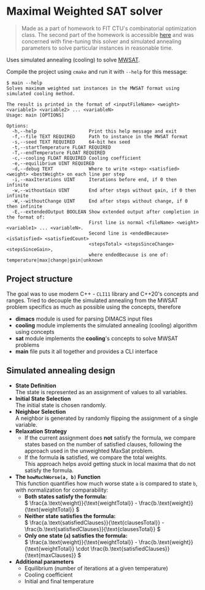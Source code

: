 # Maximal Weighted SAT solver

> Made as a part of homework to FIT CTU's combinatorial optimization class.
> The second part of the homework is accessible [here](https://github.com/Finishxx/mwsat-solver-fine-tuning) and was concerned with
> fine-tuning this solver and simulated annealing parameters to solve particular
> instances in reasonable time.

Uses simulated annealing (cooling) to solve [MWSAT]((https://en.wikipedia.org/wiki/Maximum_satisfiability_problem)).

Compile the project using `cmake` and run it with `--help` for this message:
```
$ main --help
Solves maximum weighted sat instances in the MWSAT format using simulated cooling method.

The result is printed in the format of <inputFileName> <weight> <variable1> <variable2> ... <variableN>
Usage: main [OPTIONS]

Options:
  -h,--help                   Print this help message and exit
  -f,--file TEXT REQUIRED     Path to instance in the MWSAT format
  -s,--seed TEXT REQUIRED     64-bit hex seed
  -t,--startTemperature FLOAT REQUIRED
  -T,--endTemperature FLOAT REQUIRED
  -c,--cooling FLOAT REQUIRED Cooling coefficient
  -e,--equilibrium UINT REQUIRED
  -d,--debug TEXT             Where to write <step> <satisfied> <weight> <bestWeight> on each line per step
  -i,--maxIterations UINT     Iterations before end, if 0 then infinite
  -w,--withoutGain UINT       End after steps without gain, if 0 then infinite
  -W,--withoutChange UINT     End after steps without change, if 0 then infinite
  -E,--extendedOutput BOOLEAN Show extended output after completion in the format of: 
                              First line is normal <fileName> <weight> <variable1> ... <variableN>. 
                              Second line is <endedBecause> <isSatisfied> <satisfiedCount> 
                              <stepsTotal> <stepsSinceChange> <stepsSinceGain>, 
                              where endedBecause is one of: temperature|max|change|gain|unknown
```

## Project structure

The goal was to use modern C++ - `CLI11` library and C++20's concepts and ranges.
Tried to decouple the simulated annealing from the MWSAT problem specifics as much as possible using the concepts, therefore
- **dimacs** module is used for parsing DIMACS input files
- **cooling** module implements the simulated annealing (cooling) algorithm using concepts
- **sat** module implements the **cooling**'s concepts to solve MWSAT problems
- **main** file puts it all together and provides a CLI interface

## Simulated annealing design
- **State Definition**  
  The state is represented as an assignment of values to all variables.
- **Initial State Selection**  
  The initial state is chosen randomly.
- **Neighbor Selection**  
  A neighbor is generated by randomly flipping the assignment of a single variable.
- **Relaxation Strategy**
    - If the current assignment does **not** satisfy the formula, we compare states based on the number of satisfied clauses, following the approach used in the unweighted MaxSat problem.
    - If the formula **is** satisfied, we compare the total weights.  
      This approach helps avoid getting stuck in local maxima that do not satisfy the formula.
- **The `howMuchWorse(a, b)` Function**  
  This function quantifies how much worse state `a` is compared to state `b`, with normalization for comparability:
    - **Both states satisfy the formula:**  
      $
      \frac{a.\text{weight}}{\text{weightTotal}} - \frac{b.\text{weight}}{\text{weightTotal}}
      $
    - **Neither state satisfies the formula:**  
      $
      \frac{a.\text{satisfiedClauses}}{\text{clausesTotal}} - \frac{b.\text{satisfiedClauses}}{\text{clausesTotal}}
      $
    - **Only one state (`a`) satisfies the formula:**  
      $
      \frac{a.\text{weight}}{\text{weightTotal}} - \frac{b.\text{weight}}{\text{weightTotal}} \cdot \frac{b.\text{satisfiedClauses}}{\text{maxClauses}}
      $
- **Additional parameters**
  - Equilibrium (number of iterations at a given temperature)
  - Cooling coefficient
  - Initial and final temperature
